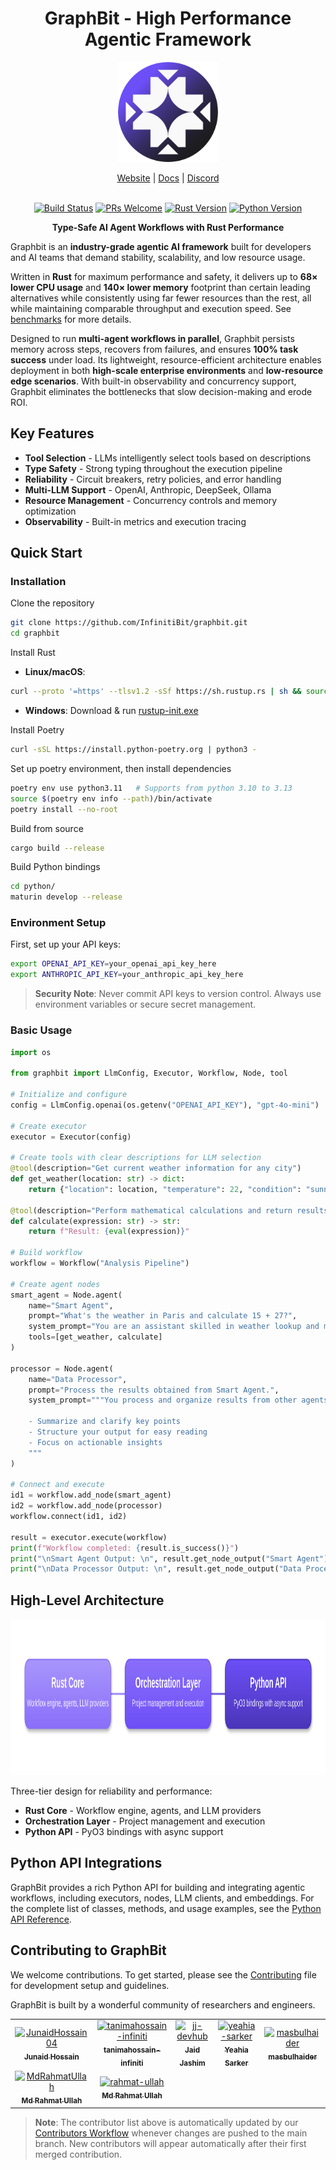 <div align="center">

# GraphBit - High Performance Agentic Framework

<p align="center">
    <img src="assets/logo(circle).png" width="160px" alt="Logo" />
</p>

<!-- Added placeholders for links, fill it up when the corresponding links are available. -->
<p align="center">
    <a href="https://graphbit.ai/">Website</a> | 
    <a href="https://docs.graphbit.ai/">Docs</a> |
    <a href="https://discord.gg/8TvUK6uf">Discord</a>
    <br /><br />
</p>

[![Build Status](https://img.shields.io/github/actions/workflow/status/InfinitiBit/graphbit/update-docs.yml?branch=main)](https://github.com/InfinitiBit/graphbit/actions/workflows/update-docs.yml)
[![PRs Welcome](https://img.shields.io/badge/PRs-welcome-brightgreen.svg)](https://github.com/InfinitiBit/graphbit/blob/main/CONTRIBUTING.md)
[![Rust Version](https://img.shields.io/badge/rust-1.70+-blue.svg)](https://www.rust-lang.org)
[![Python Version](https://img.shields.io/badge/python-3.10--3.13-blue.svg)](https://www.python.org)

**Type-Safe AI Agent Workflows with Rust Performance**

</div>

Graphbit is an **industry-grade agentic AI framework** built for developers and AI teams that demand stability, scalability, and low resource usage. 

Written in **Rust** for maximum performance and safety, it delivers up to **68× lower CPU usage** and **140× lower memory** footprint than certain leading alternatives while consistently using far fewer resources than the rest, all while maintaining comparable throughput and execution speed. See [benchmarks](benchmarks/report/framework-benchmark-report.md) for more details.

Designed to run **multi-agent workflows in parallel**, Graphbit persists memory across steps, recovers from failures, and ensures **100% task success** under load. Its lightweight, resource-efficient architecture enables deployment in both **high-scale enterprise environments** and **low-resource edge scenarios**. With built-in observability and concurrency support, Graphbit eliminates the bottlenecks that slow decision-making and erode ROI. 

##  Key Features

- **Tool Selection** - LLMs intelligently select tools based on descriptions
- **Type Safety** - Strong typing throughout the execution pipeline
- **Reliability** - Circuit breakers, retry policies, and error handling
- **Multi-LLM Support** - OpenAI, Anthropic, DeepSeek, Ollama
- **Resource Management** - Concurrency controls and memory optimization
- **Observability** - Built-in metrics and execution tracing

##  Quick Start

### Installation
Clone the repository
```bash
git clone https://github.com/InfinitiBit/graphbit.git
cd graphbit
```

Install Rust
- **Linux/macOS**: 
```bash
curl --proto '=https' --tlsv1.2 -sSf https://sh.rustup.rs | sh && source $HOME/.cargo/env`
```  
- **Windows**: Download & run [rustup-init.exe](https://win.rustup.rs/x86_64)  

Install Poetry
```bash
curl -sSL https://install.python-poetry.org | python3 -
```

Set up poetry environment, then install dependencies
```bash
poetry env use python3.11   # Supports from python 3.10 to 3.13
source $(poetry env info --path)/bin/activate
poetry install --no-root
```

Build from source
```bash
cargo build --release
```

Build Python bindings
```bash
cd python/
maturin develop --release
```

### Environment Setup
First, set up your API keys:
```bash
export OPENAI_API_KEY=your_openai_api_key_here
export ANTHROPIC_API_KEY=your_anthropic_api_key_here
```

> **Security Note**: Never commit API keys to version control. Always use environment variables or secure secret management.

### Basic Usage
```python
import os

from graphbit import LlmConfig, Executor, Workflow, Node, tool

# Initialize and configure
config = LlmConfig.openai(os.getenv("OPENAI_API_KEY"), "gpt-4o-mini")

# Create executor
executor = Executor(config)

# Create tools with clear descriptions for LLM selection
@tool(description="Get current weather information for any city")
def get_weather(location: str) -> dict:
    return {"location": location, "temperature": 22, "condition": "sunny"}

@tool(description="Perform mathematical calculations and return results")
def calculate(expression: str) -> str:
    return f"Result: {eval(expression)}"

# Build workflow
workflow = Workflow("Analysis Pipeline")

# Create agent nodes
smart_agent = Node.agent(
    name="Smart Agent",
    prompt="What's the weather in Paris and calculate 15 + 27?",
    system_prompt="You are an assistant skilled in weather lookup and math calculations. Use tools to answer queries accurately.",
    tools=[get_weather, calculate]
)

processor = Node.agent(
    name="Data Processor",
    prompt="Process the results obtained from Smart Agent.",
    system_prompt="""You process and organize results from other agents.

    - Summarize and clarify key points
    - Structure your output for easy reading
    - Focus on actionable insights
    """
)

# Connect and execute
id1 = workflow.add_node(smart_agent)
id2 = workflow.add_node(processor)
workflow.connect(id1, id2)

result = executor.execute(workflow)
print(f"Workflow completed: {result.is_success()}")
print("\nSmart Agent Output: \n", result.get_node_output("Smart Agent"))
print("\nData Processor Output: \n", result.get_node_output("Data Processor"))
```

## High-Level Architecture

<p align="center">
  <img src="assets/architecture.svg" height="250" alt="GraphBit Architecture">
</p>

Three-tier design for reliability and performance:
- **Rust Core** - Workflow engine, agents, and LLM providers
- **Orchestration Layer** - Project management and execution
- **Python API** - PyO3 bindings with async support

## Python API Integrations

GraphBit provides a rich Python API for building and integrating agentic workflows, including executors, nodes, LLM clients, and embeddings. For the complete list of classes, methods, and usage examples, see the [Python API Reference](docs/api-reference/python-api.md).

## Contributing to GraphBit

We welcome contributions. To get started, please see the [Contributing](CONTRIBUTING.md) file for development setup and guidelines.

GraphBit is built by a wonderful community of researchers and engineers.

<!-- readme: contributors -start -->
<table>
	<tbody>
		<tr>
            <td align="center">
                <a href="https://github.com/JunaidHossain04">
                    <img src="https://avatars.githubusercontent.com/u/219679880?v=4" width="64;" alt="JunaidHossain04"/>
                    <br />
                    <sub><b>Junaid Hossain</b></sub>
                </a>
            </td>
            <td align="center">
                <a href="https://github.com/tanimahossain-infiniti">
                    <img src="https://avatars.githubusercontent.com/u/204321623?v=4" width="64;" alt="tanimahossain-infiniti"/>
                    <br />
                    <sub><b>tanimahossain-infiniti</b></sub>
                </a>
            </td>
            <td align="center">
                <a href="https://github.com/jj-devhub">
                    <img src="https://avatars.githubusercontent.com/u/207973556?v=4" width="64;" alt="jj-devhub"/>
                    <br />
                    <sub><b>Jaid Jashim</b></sub>
                </a>
            </td>
            <td align="center">
                <a href="https://github.com/yeahia-sarker">
                    <img src="https://avatars.githubusercontent.com/u/214602962?v=4" width="64;" alt="yeahia-sarker"/>
                    <br />
                    <sub><b>Yeahia Sarker</b></sub>
                </a>
            </td>
            <td align="center">
                <a href="https://github.com/masbulhaider">
                    <img src="https://avatars.githubusercontent.com/u/225145101?v=4" width="64;" alt="masbulhaider"/>
                    <br />
                    <sub><b>masbulhaider</b></sub>
                </a>
            </td>
		</tr>
		<tr>
            <td align="center">
                <a href="https://github.com/MdRahmatUllah">
                    <img src="https://avatars.githubusercontent.com/u/32609767?v=4" width="64;" alt="MdRahmatUllah"/>
                    <br />
                    <sub><b>Md Rahmat Ullah</b></sub>
                </a>
            </td>
            <td align="center">
                <a href="https://github.com/rahmat-ullah">
                    <img src="https://avatars.githubusercontent.com/u/172137678?v=4" width="64;" alt="rahmat-ullah"/>
                    <br />
                    <sub><b>Md Rahmat Ullah</b></sub>
                </a>
            </td>
		</tr>
	<tbody>
</table>
<!-- readme: contributors -end -->

> **Note**: The contributor list above is automatically updated by our [Contributors Workflow](.github/workflows/update-contributors.yml) whenever changes are pushed to the main branch. New contributors will appear automatically after their first merged contribution.
